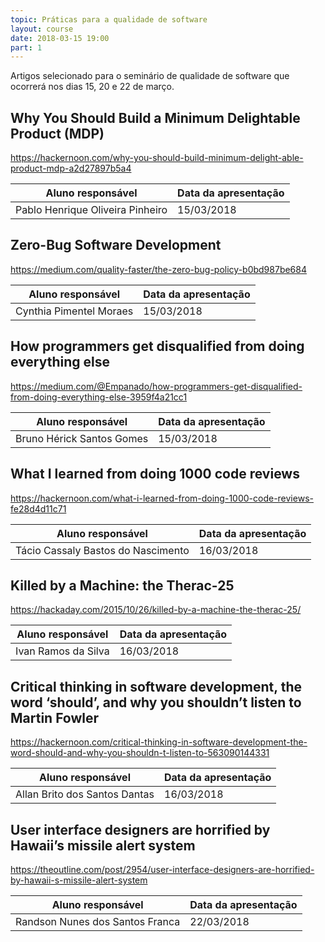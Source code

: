 ```yaml
---
topic: Práticas para a qualidade de software
layout: course
date: 2018-03-15 19:00
part: 1
---
```


Artigos selecionado para o seminário de qualidade de software que ocorrerá nos
dias 15, 20 e 22 de março.

## Why You Should Build a Minimum Delightable Product (MDP)
<https://hackernoon.com/why-you-should-build-minimum-delight-able-product-mdp-a2d27897b5a4>

| Aluno responsável                | Data da apresentação |
|----------------------------------|----------------------|
| Pablo Henrique Oliveira Pinheiro | 15/03/2018           |

## Zero-Bug Software Development
<https://medium.com/quality-faster/the-zero-bug-policy-b0bd987be684>

| Aluno responsável       | Data da apresentação |
|-------------------------|----------------------|
| Cynthia Pimentel Moraes | 15/03/2018           |

## How programmers get disqualified from doing everything else
<https://medium.com/@Empanado/how-programmers-get-disqualified-from-doing-everything-else-3959f4a21cc1>

| Aluno responsável         | Data da apresentação |
|---------------------------|----------------------|
| Bruno Hérick Santos Gomes | 15/03/2018           |

## What I learned from doing 1000 code reviews
<https://hackernoon.com/what-i-learned-from-doing-1000-code-reviews-fe28d4d11c71>

| Aluno responsável                  | Data da apresentação |
|------------------------------------|----------------------|
| Tácio Cassaly Bastos do Nascimento | 16/03/2018           |

## Killed by a Machine: the Therac-25
<https://hackaday.com/2015/10/26/killed-by-a-machine-the-therac-25/>

| Aluno responsável   | Data da apresentação |
|---------------------|----------------------|
| Ivan Ramos da Silva | 16/03/2018           |

## Critical thinking in software development, the word ‘should’, and why you shouldn’t listen to Martin Fowler
<https://hackernoon.com/critical-thinking-in-software-development-the-word-should-and-why-you-shouldn-t-listen-to-563090144331>

| Aluno responsável             | Data da apresentação |
|-------------------------------|----------------------|
| Allan Brito dos Santos Dantas | 16/03/2018           |

## User interface designers are horrified by Hawaii’s missile alert system
<https://theoutline.com/post/2954/user-interface-designers-are-horrified-by-hawaii-s-missile-alert-system>

| Aluno responsável               | Data da apresentação |
|---------------------------------|----------------------|
| Randson Nunes dos Santos Franca | 22/03/2018           |

<style>
.main-content { counter-reset: paper-counter; }
.main-content > h2:before { content: counter(paper-counter); counter-increment: paper-counter; font-weight: bold; margin-right: 0.5em; }
</style>
